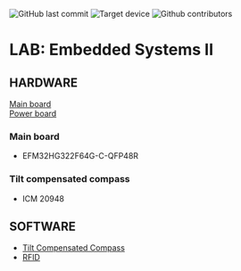 ![GitHub last commit](https://img.shields.io/github/last-commit/jonacappelle/Embedded-Systems-II-Lab.svg)
![Target device](https://img.shields.io/badge/target%20device-EFM32HG322F64G-yellow.svg)
![Github contributors](https://img.shields.io/github/contributors/jonacappelle/Embedded-Systems-II-Lab)
# LAB: Embedded Systems II

## HARDWARE

[Main board](https://github.com/jonacappelle/Embedded-Systems-II-Lab/tree/master/Hardware)  
[Power board](https://github.com/jonacappelle/Embedded-Systems-II-Lab/tree/master/Hardware)


### Main board

- EFM32HG322F64G-C-QFP48R


### Tilt compensated compass

- ICM 20948

## SOFTWARE

- [Tilt Compensated Compass](https://github.com/jonacappelle/Embedded-Systems-II-Lab/tree/master/Embedded_II_ICM_20948)
- [RFID]()
